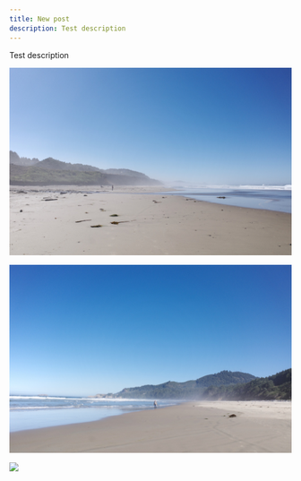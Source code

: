 ```yaml
---
title: New post
description: Test description
---
```


Test description


![](images/_R005886.jpeg)


![](images/_R005889.jpeg)


![](images/.jpeg)